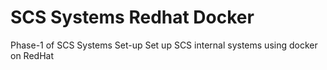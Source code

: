 # SCS Systems Redhat Docker

Phase-1 of SCS Systems Set-up
Set up SCS internal systems using docker on RedHat